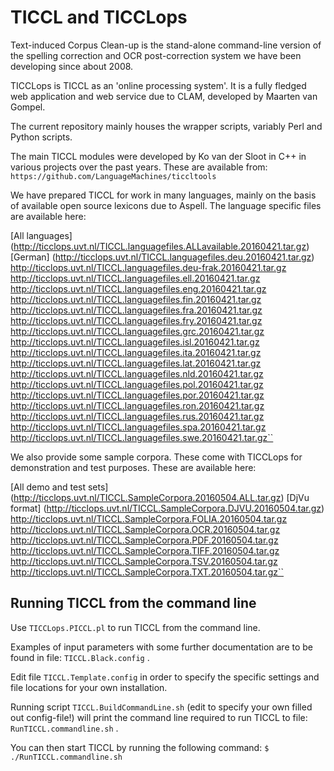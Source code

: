 # TICCL and TICCLops #

Text-induced Corpus Clean-up is the stand-alone command-line version of the spelling correction and OCR post-correction system we have been developing since about 2008.  

TICCLops is TICCL as an 'online processing system'. It is a fully fledged web application and web service due to CLAM, developed  by Maarten van Gompel.  

The current repository mainly houses the wrapper scripts, variably Perl and Python scripts.  

The main TICCL modules were developed by Ko van der Sloot in C++ in various projects over the past years. These are available from: ``https://github.com/LanguageMachines/ticcltools``  

We have prepared TICCL for work in many languages, mainly on the basis of available open source lexicons due to Aspell. The language specific files are available here:  

[All languages] (http://ticclops.uvt.nl/TICCL.languagefiles.ALLavailable.20160421.tar.gz)
[German] (http://ticclops.uvt.nl/TICCL.languagefiles.deu.20160421.tar.gz)
http://ticclops.uvt.nl/TICCL.languagefiles.deu-frak.20160421.tar.gz
http://ticclops.uvt.nl/TICCL.languagefiles.ell.20160421.tar.gz
http://ticclops.uvt.nl/TICCL.languagefiles.eng.20160421.tar.gz
http://ticclops.uvt.nl/TICCL.languagefiles.fin.20160421.tar.gz
http://ticclops.uvt.nl/TICCL.languagefiles.fra.20160421.tar.gz
http://ticclops.uvt.nl/TICCL.languagefiles.fry.20160421.tar.gz
http://ticclops.uvt.nl/TICCL.languagefiles.grc.20160421.tar.gz
http://ticclops.uvt.nl/TICCL.languagefiles.isl.20160421.tar.gz
http://ticclops.uvt.nl/TICCL.languagefiles.ita.20160421.tar.gz
http://ticclops.uvt.nl/TICCL.languagefiles.lat.20160421.tar.gz
http://ticclops.uvt.nl/TICCL.languagefiles.nld.20160421.tar.gz
http://ticclops.uvt.nl/TICCL.languagefiles.pol.20160421.tar.gz
http://ticclops.uvt.nl/TICCL.languagefiles.por.20160421.tar.gz
http://ticclops.uvt.nl/TICCL.languagefiles.ron.20160421.tar.gz
http://ticclops.uvt.nl/TICCL.languagefiles.rus.20160421.tar.gz
http://ticclops.uvt.nl/TICCL.languagefiles.spa.20160421.tar.gz
http://ticclops.uvt.nl/TICCL.languagefiles.swe.20160421.tar.gz``

We also provide some sample corpora. These come with TICCLops for demonstration and test purposes. These are available here:  

[All demo and test sets] (http://ticclops.uvt.nl/TICCL.SampleCorpora.20160504.ALL.tar.gz)
[DjVu format] (http://ticclops.uvt.nl/TICCL.SampleCorpora.DJVU.20160504.tar.gz)
http://ticclops.uvt.nl/TICCL.SampleCorpora.FOLIA.20160504.tar.gz
http://ticclops.uvt.nl/TICCL.SampleCorpora.OCR.20160504.tar.gz
http://ticclops.uvt.nl/TICCL.SampleCorpora.PDF.20160504.tar.gz
http://ticclops.uvt.nl/TICCL.SampleCorpora.TIFF.20160504.tar.gz
http://ticclops.uvt.nl/TICCL.SampleCorpora.TSV.20160504.tar.gz
http://ticclops.uvt.nl/TICCL.SampleCorpora.TXT.20160504.tar.gz``

## Running TICCL from the command line  ##

Use ``TICCLops.PICCL.pl`` to run TICCL from the command line.  

Examples of input parameters with some further documentation are to be found in file: ``TICCL.Black.config`` .

Edit file ``TICCL.Template.config`` in order to specify the specific settings and file locations for your own installation.

Running script ``TICCL.BuildCommandLine.sh`` (edit to specify your own filled out config-file!) will print the command line required to run TICCL to file: ``RunTICCL.commandline.sh`` .

You can then start TICCL by running the following command: ``$
./RunTICCL.commandline.sh``  




